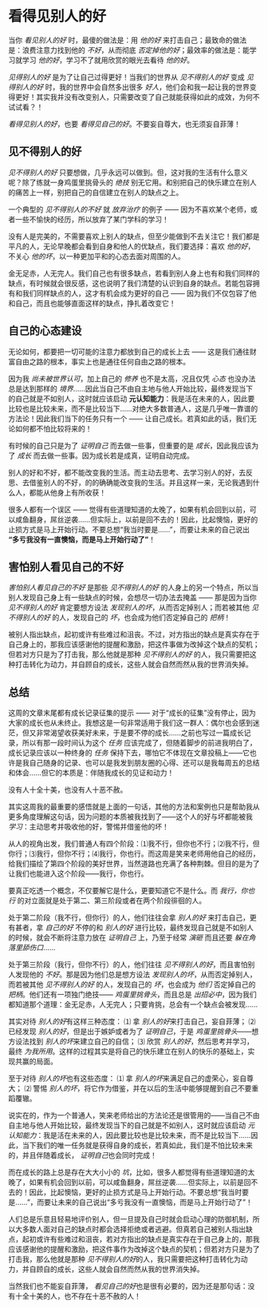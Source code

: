 # 看得见别人的好
当你 *看见别人的好* 时，最傻的做法是：用 *他的好* 来打击自己；最致命的做法是：浪费注意力找到他的 *不好*，从而彻底 *否定掉他的好*；最效率的做法是：能学习就学习 *他的好*，学习不了就用欣赏的眼光去看待 *他的好*。 

*见得别人的好* 是为了让自己过得更好！当我们的世界从 *见不得别人的好* 变成 *见得别人的好* 时，我的世界中会自然多出很多 *好人*，他们会和我一起让我的世界变得更好！其实我并没有改变别人，只需要改变了自己就能获得如此的成效，为何不试试看？！

*看得见别人的好*，也要 *看得见自己的好*。不要妄自尊大，也无须妄自菲薄！

## 见不得别人的好
*见不得别人的好* 只要想做，几乎永远可以做到。但，这对我的生活有什么意义呢？除了练就一身鸡蛋里挑骨头的 *绝技* 别无它用。和别把自己的快乐建立在别人的痛苦上一样，别把自己的自信建立在别人的缺点之上。

一个典型的 *见不得别人的不好* 就 *放弃治疗* 的例子 —— 因为不喜欢某个老师，或者一些不愉快的经历，所以放弃了某门学科的学习！

没有人是完美的，不需要喜欢上别人的缺点，但至少能做到不去关注它！我们都是平凡的人，无论早晚都会看到自身和他人的优缺点，我们要选择：喜欢 *他的好*，不关心 *他的坏*，以一种更加平和的心态去面对周围的人。

金无足赤，人无完人。我们自己也有很多缺点，若看到别人身上也有和我们同样的缺点，有时候就会很反感，这也说明了我们清楚的认识到自身的缺点。若能包容拥有和我们同样缺点的人，这才有机会成为更好的自己 —— 因为我们不仅包容了他和自己，而且也能够直面这样的缺点，挣扎着改变它！

## 自己的心态建设
无论如何，都要把一切可能的注意力都放到自己的成长上去 —— 这是我们通往财富自由之路的根本，事实上也是通往任何自由之路的根本。

因为我 *尚未被世界认可*，加上自己的 *修养* 也不是太高，况且仅凭 *心态* 也没办法总是达到那样的 *境界*……因此当自己不由自主地与他人开始比较，最终发现当下的自己就是不如别人，这时就应该启动 **元认知能力**：我是活在未来的人，因此要比较也是比较未来，而不是比较当下……对绝大多数普通人，这是几乎唯一靠谱的方法论！因此我们当下的任务只有一个 —— 让自己成长。若真如此的话，我们无论如何都不怕比较将来的！

有时候的自己只是为了 *证明自己* 而去做一些事，但重要的是 *成长*，因此我应该为了 *成长* 而去做一些事。因为成长若是成真，证明自动完成。

别人的好和不好，都不能改变我的生活。而主动去思考、去学习别人的好，去反思、去借鉴别人的不好，的的确确能改变我的生活。并且这样一来，无论我遇到什么人，都能从他身上有所收获！

很多人都有一个误区 —— 觉得有些道理知道的太晚了，如果有机会回到以前，可以咸鱼翻身，屌丝逆袭……但实际上，以前是回不去的！因此，比起懊恼，更好的止损方式是马上开始行动。不要总想“我当时要是……”，而要让未来的自己说出 __“多亏我没有一直懊恼，而是马上开始行动了”__！

## 害怕别人看见自己的不好
*害怕别人看见自己的不好* 是那些 *见不得别人的好* 的人身上的另一个特点，所以当别人发现自己身上有一些缺点的时候，会想尽一切办法去掩盖 —— 那是因为当你 *见不得别人的好* 肯定要想方设法 *发现别人的坏*，从而否定掉别人；而若被其他 *见不得别人的好* 的人，发现自己的 *坏*，也会成为他们否定掉自己的 *把柄*！

被别人指出缺点，起初或许有些难过和沮丧。不过，对方指出的缺点是真实存在于自己身上的，那我应该感谢他的提醒和激励，把这件事做为改掉这个缺点的契机；但若对方只是为了打击我，那么他就是那种 *见不得别人的好* 的人，我只需要把这种打击转化为动力，并自顾自的成长，这些人就会自然而然从我的世界消失掉。

## 总结
这周的文章末尾都有成长记录征集的提示 —— 对于“成长的征集”没有停止，因为大家的成长也从未终止。我想这是一句非常适用于我们这一群人：偶尔也会感到迷茫，但又非常渴望收获美好未来，于是要不停的成长……之前也写过一篇成长记录，所以有那一段时间认为这个 *任务* 应该完成了，但随着脚步的前进我明白了，成长记录应该以一种终身的 _任务_ 保持下去，哪怕它不体现在文章投稿上——它也许是我自己随身的记录、也可以是我发到朋友圈的心得、还可以是我每周五的总结和体会……但它的本质是：伴随我成长的见证和动力！

没有人十全十美，也没有人十恶不赦。

其实这周我的最重要的感悟就是上面的一句话，其他的方法和案例也只是帮助我从更多角度理解这句话，因为问题的本质被我找到了——这个人的好与坏都能被我 *学习*：主动思考并吸收他的好，警惕并借鉴他的坏！

从人的视角出发，我们普通人有四个阶段：⑴我不行，但你也不行；⑵我不行，但你行；⑶我行，但你不行；⑷我行，你也行。而这周是笑来老师用他自己的经历，给我们描绘了第四个阶段的美好世界，当然道路也充满了各种荆棘。但目的是为了让我们也能进入这个阶段——我行，你也行。

要真正吃透一个概念，不仅要解它是什么，更要知道它不是什么。而 *我行，你也行* 的对立面就是处于第二、第三阶段或者在两个阶段徘徊的人。

处于第二阶段（我不行，但你行）的人，他们往往会拿 *别人的好* 来打击自己，更有甚者，拿 *自己的好* 不停的和 *别人的好* 进行比较，最终发现自己就是不如别人的时候，就会不断将注意力放在 *证明自己* 上，乃至于经常 *演砸* 而且还要 *躲在角落里舔伤口*……

处于第三阶段（我行，但你不行）的人，他们往往 *见不得别人的好*，而且害怕别人发现他的 *不好*。那是因为他们总是想方设法 *发现别人的坏*，从而否定掉别人，而若被其他 *见不得别人的好* 的人，发现自己的 *坏*，也会成为 *他们* 否定掉自己的 *把柄*。他们还有一项独门绝技—— *鸡蛋里挑骨头*，而且总是 *出招必中*，因为我们都知道那个道理：金无足赤，人无完人；只要肯挑，总会有一个缺点会被发现……

其实对待 *别人的好*有这样三种态度：
⑴	拿 *别人的好*来打击自己，妄自菲薄；
⑵	已经发现 *别人的好*，但是出于嫉妒或者为了 *证明自己*，于是 *鸡蛋里挑骨头*——想方设法找到 *别人的坏*来建立自己的自信；
⑶	欣赏 *别人的好*，然后思考并学习，最终 *为我所用*。这样的过程其实是将自己的快乐建立在别人的快乐的基础上，实现共赢的局面。

至于对待 *别人的坏*也有这些态度：
⑴	拿 *别人的坏*来满足自己的虚荣心，妄自尊大；
⑵	警惕 *别人的坏*，将它作为借鉴，并在以后的生活中能够提醒到自己不要重蹈覆辙。

说实在的，作为一个普通人，笑来老师给出的方法论还是很管用的——当自己不由自主地与他人开始比较，最终发现当下的自己就是不如别人，这时就应该启动 *元认知能力*：我是活在未来的人，因此要比较也是比较未来，而不是比较当下……因此，当下我们的唯一任务就是获得自身的成长，若真如此，我们是不怕比较未来的，并且伴随着成长， *证明自己*也会同时完成！

而在成长的路上总是存在大大小小的 *坑*，比如，很多人都觉得有些道理知道的太晚了，如果有机会回到以前，可以咸鱼翻身，屌丝逆袭……但实际上，以前是回不去的！因此，比起懊恼，更好的止损方式是马上开始行动。不要总想“我当时要是……”，而要让未来的自己说出“多亏我没有一直懊恼，而是马上开始行动了”！ 

人们总是乐意且轻易地评价别人，但一旦提及自己时就会启动心理的防御机制，所以大多数人面对自己的缺点时都会选择拒绝或者逃避。但真若自己被别人指出缺点，起初或许有些难过和沮丧，若对方指出的缺点是真实存在于自己身上的，那我应该感谢他的提醒和激励，把这件事作为改掉这个缺点的契机；但若对方只是为了打击我，那么他就是那种 *见不得别人的好*的人，我只需要把这种打击转化为动力，并自顾自的成长，这些人就会自然而然从我的世界消失掉。

当然我们也不能妄自菲薄， *看见自己的好*也是很有必要的，因为还是那句话：没有十全十美的人，也不存在十恶不赦的人！
